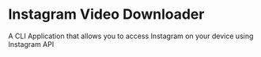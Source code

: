 # Instagram Video Downloader
 A CLI Application that allows you to access Instagram on your device using Instagram API
